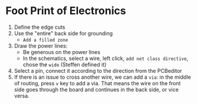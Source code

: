 Foot Print of Electronics
=========================

1. Define the edge cuts
2. Use the "entire" back side for grounding
    - `Add a filled zone`
3. Draw the power lines:
    - Be generous on the power lines
    - In the schematics, select a wire, left click, `add net class directive`, chose the `wide` (Steffen defined it)
4. Select a pin, connect it according to the direction from the PCBeditor
5. If there is an issue to cross another wire, we can add a `via`: in the middle of routing, press `v` key to add a via.  That means the wire on the front side goes through the board and continues in the back side, or vice versa.
